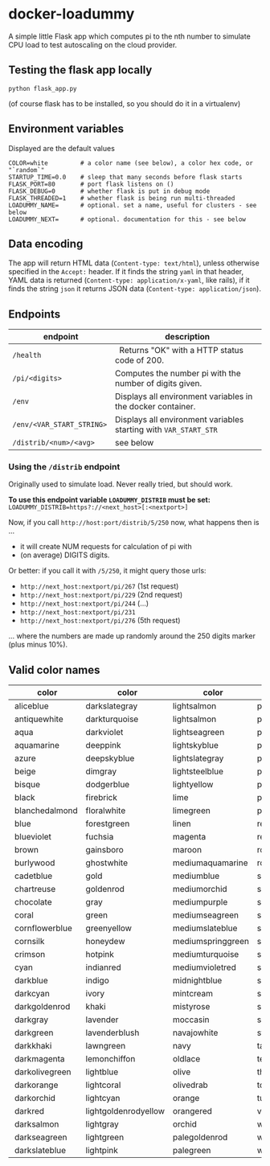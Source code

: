 # docker-loadummy

A simple little Flask app which computes pi to the nth number to simulate CPU load to test autoscaling on the cloud provider.

## Testing the flask app locally

    python flask_app.py

(of course flask has to be installed, so you should do it in a virtualenv)

## Environment variables

Displayed are the default values

```
COLOR=white         # a color name (see below), a color hex code, or "`random`"
STARTUP_TIME=0.0    # sleep that many seconds before flask starts
FLASK_PORT=80       # port flask listens on ()
FLASK_DEBUG=0       # whether flask is put in debug mode
FLASK_THREADED=1    # whether flask is being run multi-threaded
LOADUMMY_NAME=      # optional. set a name, useful for clusters - see below
LOADUMMY_NEXT=      # optional. documentation for this - see below
```

## Data encoding

The app will return HTML data (`Content-type: text/html`), unless otherwise specified in the `Accept:` header.
If it finds the string `yaml` in that header, YAML data is returned (`Content-type: application/x-yaml`, like rails),
if it finds the string `json` it returns JSON data (`Content-type: application/json`).

## Endpoints

|  endpoint                 |  description                                                     |
| ------------------------- | ---------------------------------------------------------------- |
| `/health`                 |   Returns "OK" with a HTTP status code of 200.                   |
| `/pi/<digits>`            | Computes the number pi with the number of digits given.          |
| `/env`                    | Displays all environment variables in the docker container.      |
| `/env/<VAR_START_STRING>` | Displays all environment variables starting with `VAR_START_STR` |
| `/distrib/<num>/<avg>`    | see below                                                        |

### Using the `/distrib` endpoint

Originally used to simulate load. Never really tried, but should work.

**To use this endpoint variable `LOADUMMY_DISTRIB` must be set:** `LOADUMMY_DISTRIB=https?://<next_host>[:<nextport>]`

Now, if you call `http://host:port/distrib/5/250` now, what happens then is ...

- it will create NUM requests for calculation of pi with
- (on average) DIGITS digits.

Or better: if you call it with `/5/250`, it might query those urls:

- `http://next_host:nextport/pi/267` (1st request)
- `http://next_host:nextport/pi/229` (2nd request)
- `http://next_host:nextport/pi/244` (...)
- `http://next_host:nextport/pi/231`
- `http://next_host:nextport/pi/276` (5th request)

... where the numbers are made up randomly around the 250 digits marker (plus minus 10%).

## Valid color names

|   color         |   color              |   color           |   color       |   color     |
| --------------- | -------------------- | ----------------- | ------------- | ----------- |
|  aliceblue      | darkslategray        | lightsalmon       | paleturquoise | yellow      |
|  antiquewhite   | darkturquoise        | lightsalmon       | palevioletred | yellowgreen |
|  aqua           | darkviolet           | lightseagreen     | papayawhip    |             |
|  aquamarine     | deeppink             | lightskyblue      | peachpuff     |             |
|  azure          | deepskyblue          | lightslategray    | peru          |             |
|  beige          | dimgray              | lightsteelblue    | pink          |             |
|  bisque         | dodgerblue           | lightyellow       | plum          |             |
|  black          | firebrick            | lime              | powderblue    |             |
|  blanchedalmond | floralwhite          | limegreen         | purple        |             |
|  blue           | forestgreen          | linen             | rebeccapurple |             |
|  blueviolet     | fuchsia              | magenta           | red           |             |
|  brown          | gainsboro            | maroon            | rosybrown     |             |
|  burlywood      | ghostwhite           | mediumaquamarine  | royalblue     |             |
|  cadetblue      | gold                 | mediumblue        | saddlebrown   |             |
|  chartreuse     | goldenrod            | mediumorchid      | salmon        |             |
|  chocolate      | gray                 | mediumpurple      | sandybrown    |             |
|  coral          | green                | mediumseagreen    | seagreen      |             |
|  cornflowerblue | greenyellow          | mediumslateblue   | seashell      |             |
|  cornsilk       | honeydew             | mediumspringgreen | sienna        |             |
|  crimson        | hotpink              | mediumturquoise   | silver        |             |
|  cyan           | indianred            | mediumvioletred   | skyblue       |             |
|  darkblue       | indigo               | midnightblue      | slateblue     |             |
|  darkcyan       | ivory                | mintcream         | slategray     |             |
|  darkgoldenrod  | khaki                | mistyrose         | snow          |             |
|  darkgray       | lavender             | moccasin          | springgreen   |             |
|  darkgreen      | lavenderblush        | navajowhite       | steelblue     |             |
|  darkkhaki      | lawngreen            | navy              | tan           |             |
|  darkmagenta    | lemonchiffon         | oldlace           | teal          |             |
|  darkolivegreen | lightblue            | olive             | thistle       |             |
|  darkorange     | lightcoral           | olivedrab         | tomato        |             |
|  darkorchid     | lightcyan            | orange            | turquoise     |             |
|  darkred        | lightgoldenrodyellow | orangered         | violet        |             |
|  darksalmon     | lightgray            | orchid            | wheat         |             |
|  darkseagreen   | lightgreen           | palegoldenrod     | white         |             |
|  darkslateblue  | lightpink            | palegreen         | whitesmoke    |             |
